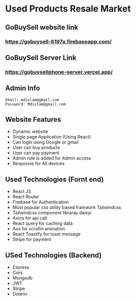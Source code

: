# Used Products Resale Market

## GoBuySell website link
### https://gobuysell-6197a.firebaseapp.com/
## GoBuySell Server Link 
### https://gobuysellphone-server.vercel.app/

## Admin Info
```
Email: mdislam@gmail.com
Password: Mdislam@gmail.com
```
## Website Features
- Dynamic website
- Single page Application (Using React)
- Can login using Google or gmail 
- User can buy products
- User can pay payment
- Admin role is added for Admin access
- Resposive for All devices



## Used Technologies (Fornt end)
- React JS 
- React Router
- Firebase for Authentication
- Most popular css utility based framwork Tailwindcss
- Tailwindcss component libraray daisyi 
- Axios for api call
- React query for caching data
- Aos for scrollin animation
- React Toastify for toast message
- Stripe for payment 



## USed Technologies (Backend)
- Express
- Cors
- Mongodb
- JWT
- Stripe
- Dotenv

